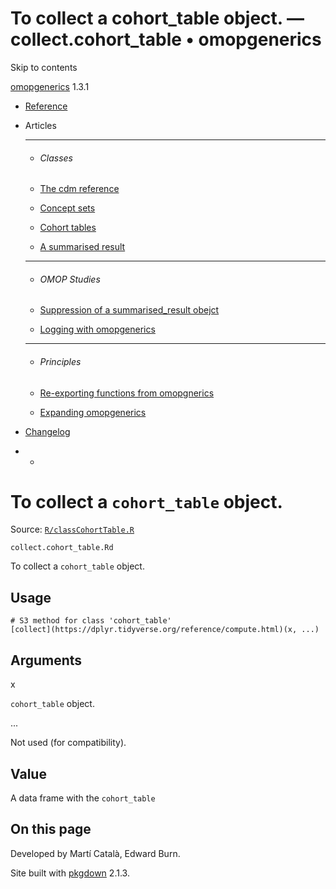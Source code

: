 # To collect a cohort_table object. — collect.cohort_table • omopgenerics

Skip to contents

[omopgenerics](../index.html) 1.3.1

  * [Reference](../reference/index.html)
  * Articles
    * * * *

    * ###### Classes

    * [The cdm reference](../articles/cdm_reference.html)
    * [Concept sets](../articles/codelists.html)
    * [Cohort tables](../articles/cohorts.html)
    * [A summarised result](../articles/summarised_result.html)
    * * * *

    * ###### OMOP Studies

    * [Suppression of a summarised_result obejct](../articles/suppression.html)
    * [Logging with omopgenerics](../articles/logging.html)
    * * * *

    * ###### Principles

    * [Re-exporting functions from omopgnerics](../articles/reexport.html)
    * [Expanding omopgenerics](../articles/expanding_omopgenerics.html)
  * [Changelog](../news/index.html)


  *   * [](https://github.com/darwin-eu/omopgenerics/)



# To collect a `cohort_table` object.

Source: [`R/classCohortTable.R`](https://github.com/darwin-eu/omopgenerics/blob/v1.3.1/R/classCohortTable.R)

`collect.cohort_table.Rd`

To collect a `cohort_table` object.

## Usage
    
    
    # S3 method for class 'cohort_table'
    [collect](https://dplyr.tidyverse.org/reference/compute.html)(x, ...)

## Arguments

x
    

`cohort_table` object.

...
    

Not used (for compatibility).

## Value

A data frame with the `cohort_table`

## On this page

Developed by Martí Català, Edward Burn.

Site built with [pkgdown](https://pkgdown.r-lib.org/) 2.1.3.
